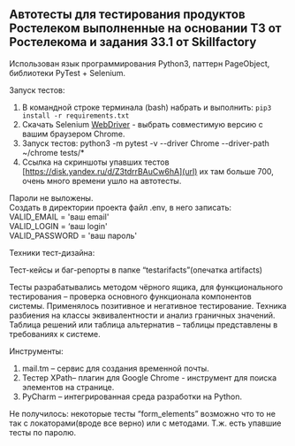 Автотесты для тестирования продуктов Ростелеком выполненные на основании ТЗ от Ростелекома и задания 33.1 от Skillfactory 
-----------------------------------
Использован язык программирования Python3, паттерн PageObject, библиотеки PyTest + Selenium.

Запуск тестов:
1) В командной строке терминала (bash) набрать и выполнить: 
`pip3 install -r requirements.txt`
2) Скачать Selenium [WebDriver](https://chromedriver.chromium.org/downloads) - выбрать совместимую версию с вашим браузером Chrome.
3) Запуск тестов: python3 -m pytest -v --driver Chrome --driver-path ~/chrome tests/*
4) Ссылка на скриншоты упавших тестов [https://disk.yandex.ru/d/Z3tdrrBAuCw6hA](url) их там больше 700, очень много времени ушло на автотесты.

Пароли не выложены. <BR>
Создать в директории проекта файл .env, в него записать: <BR> 
VALID_EMAIL = 'ваш email'<BR>
VALID_LOGIN = ‘ваш login'<BR>
VALID_PASSWORD = 'ваш пароль'

Техники тест-дизайна:

Тест-кейсы и баг-репорты в папке “testarifacts”(опечатка artifacts)

Тесты разрабатывались методом чёрного ящика, для функционального тестирования – проверка основного функционала компонентов системы.
Применялось позитивное и негативное тестирование.
Техника разбиения на классы эквивалентности и анализ граничных значений.
Таблица решений или таблица альтернатив – таблицы представлены в требованиях к системе.

Инструменты:
1) mail.tm – сервис для создания временной почты.
2) Тестер XPath– плагин для Google Chrome - инструмент для поиска элементов на странице.
3) PyCharm – интегрированная среда разработки на Python.

Не получилось: некоторые тесты “form_elements” возможно что то не так с локаторами(вроде все верно) или с методами. Т.ж. есть упавшие тесты по паролю.
